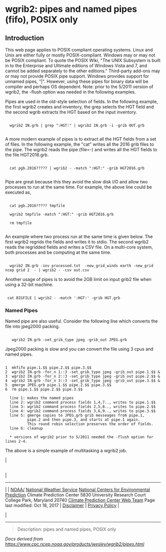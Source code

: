 # wgrib2: pipes and named pipes (fifo), POSIX only

## Introduction

This web page applies to POSIX compliant operating systems.
Linux and Unix are either fully or mostly POSIX-compliant.
Windows may or may not be POSIX compliant. To quote the POSIX Wiki,
"The UNIX Subsystem is built in to the Enterprise and Ultimate
editions of Windows Vista and 7, and cannot be added separately
to the other editions." Third-party add-ons may or may not provide
POSIX pipe support. Windows provides support for unnamed pipes, "|".
However, using these pipes for binary data will be compiler and
perhaps OS dependent. Note: prior to the 5/2011 version of wgrib2, the
-flush option was needed in the following examples.

Pipes are used in the old-style selection of fields. In the
following example, the first wgrib2 creates and inventory, the grep
selects the HGT field and the second wgrib extracts the HGT based
on the input inventory.

```

  wgrib2 IN.grb | grep ":HGT:" | wgrib2 IN.grb -i -grib OUT.grb


```

A more modern example of pipes is to extract all the HGT fields
from a set of files. In the following example, the "cat" writes
all the 2016 grib files to the pipe. The wgrib2 reads the pipe (file=-)
and writes all the HGT fields to the file HGT2016.grb.

```

  cat pgb.2016????? | wgrib2 - -match ":HGT:" -grib HGT2016.grb


```

Pipe are great because this they avoid the slow disk I/O and allow
two processes to run at the same time. For example, the above
line could be executed as,

```

  cat pgb.2016????? tmpfile

  wgrib2 tmpfile -match ":HGT:" -grib HGT2016.grb

  rm tmpfile


```

An example where two process run at the same time is
given below. The first wgrib2 regrids the fields and writes it
to stdio. The second wgrib2 reads the regridded fields and
writes a CSV file. On a multi-core system, both processes
and be computing at the same time.

```

  wgrib2 IN.grb -inv processed.txt  -new_grid_winds earth -new_grid ncep grid 2  - | wgrib2 - -csv out.csv

```

Another usage of pipes is to avoid the 2GB limit on input grib2 file when using a 32-bit machine.

```

 cat BIGFILE | wgrib2 - -match ':HGT:' -grib HGT.grb

```

### Named Pipes

Named pipe are also useful. Consider the following line
which converts the file into jpeg2000 packing.

```

   wgrib2 IN.grb -set_grib_type jpeg -grib_out JPEG.grb

```

Jpeg2000 packing is slow and you can convert the file using
3 cpus and named pipes.

```

1  mkfifo pipe.1.$$ pipe.2.$$ pipe.3.$$
2  wgrib2 IN.grb -for_n 1::3 -set_grib_type jpeg -grib_out pipe.1.$$ &
3  wgrib2 IN.grb -for_n 2::3 -set_grib_type jpeg -grib_out pipe.2.$$ &
4  wgrib2 IN.grb -for_n 3::3 -set_grib_type jpeg -grib_out pipe.3.$$ &
5  gmerge JPEG.grb pipe.1.$$ pipe.2.$$ pipe.3.$$
6  rm pipe.1.$$ pipe.2.$$ pipe.3.$$

  line 1: makes the named pipes
  line 2: wgrib2 command process fields 1,4,7.., writes to pipe.1.$$
  line 3: wgrib2 command process fields 2,5,8.., writes to pipe.2.$$
  line 4: wgrib2 command process fields 3,6,9.., writes to pipe.3.$$
  line 5: gmerge copies to JPEG.grb grib messeages from pipe.1,
          pipe.2 and then pipe.3, and starts at pipe.1 again.
          This round robin selection preserves the order of fields.
  line 6: cleanup

  * versions of wgrib2 prior to 5/2011 needed the -flush option for lines 2-4.

```

The above is a simple example of multitasking a wgrib2 job.

|

|     |
| --- |

|

---

|
| [NOAA/](https://www.noaa.gov/)
[National Weather Service](https://www.nws.noaa.gov/)
[National Centers for Environmental Prediction](https://www.ncep.noaa.gov/)
Climate Prediction Center
5830 University Research Court
College Park, Maryland 20740
[Climate Prediction Center Web Team](/comment-form.md)
Page last modified: Oct 18, 2017
| [Disclaimer](https://weather.gov/disclaimer.php) | [Privacy Policy](https://weather.gov/privacy.php) |

|

---

> Description: pipes and named pipes, POSIX only

_Docs derived from <https://www.cpc.ncep.noaa.gov/products/wesley/wgrib2/pipes.html>_
